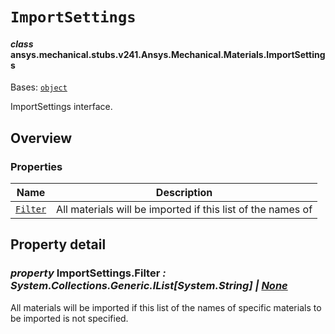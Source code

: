 <!-- vale off -->

<a id="importsettings"></a>

# `ImportSettings`

<a id="ansys.mechanical.stubs.v241.Ansys.Mechanical.Materials.ImportSettings"></a>

#### *class* ansys.mechanical.stubs.v241.Ansys.Mechanical.Materials.ImportSettings

Bases: [`object`](https://docs.python.org/3/library/functions.html#object)

ImportSettings interface.

<!-- !! processed by numpydoc !! -->

<a id="overview"></a>

## Overview

### Properties

| Name | Description |
|--------------------------------------|---------------------------------------------------------------|
| [`Filter`](#ImportSettings.Filter)   | All materials will be imported if this list of the names of   |

<a id="property-detail"></a>

## Property detail

<a id="ImportSettings.Filter"></a>

### *property* ImportSettings.Filter *: System.Collections.Generic.IList[System.String] | [None](https://docs.python.org/3/library/constants.html#None)*

All materials will be imported if this list of the names of
specific materials to be imported is not specified.

<!-- !! processed by numpydoc !! -->
<!-- vale on -->
